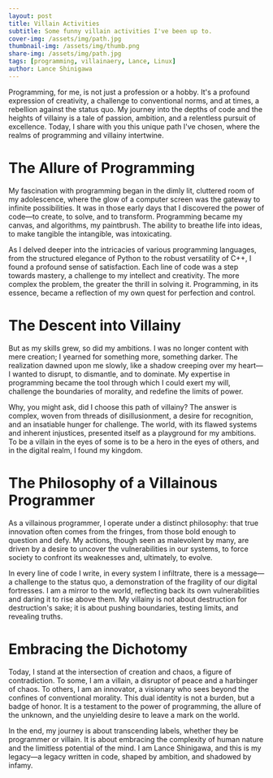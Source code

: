```yaml
---
layout: post
title: Villain Activities
subtitle: Some funny villain activities I've been up to.
cover-img: /assets/img/path.jpg
thumbnail-img: /assets/img/thumb.png
share-img: /assets/img/path.jpg
tags: [programming, villainaery, Lance, Linux]
author: Lance Shinigawa
---
```

Programming, for me, is not just a profession or a hobby. It's a profound expression of creativity, a challenge to conventional norms, and at times, a rebellion against the status quo. My journey into the depths of code and the heights of villainy is a tale of passion, ambition, and a relentless pursuit of excellence. Today, I share with you this unique path I've chosen, where the realms of programming and villainy intertwine.

# The Allure of Programming

My fascination with programming began in the dimly lit, cluttered room of my adolescence, where the glow of a computer screen was the gateway to infinite possibilities. It was in those early days that I discovered the power of code—to create, to solve, and to transform. Programming became my canvas, and algorithms, my paintbrush. The ability to breathe life into ideas, to make tangible the intangible, was intoxicating.

As I delved deeper into the intricacies of various programming languages, from the structured elegance of Python to the robust versatility of C++, I found a profound sense of satisfaction. Each line of code was a step towards mastery, a challenge to my intellect and creativity. The more complex the problem, the greater the thrill in solving it. Programming, in its essence, became a reflection of my own quest for perfection and control.

# The Descent into Villainy

But as my skills grew, so did my ambitions. I was no longer content with mere creation; I yearned for something more, something darker. The realization dawned upon me slowly, like a shadow creeping over my heart—I wanted to disrupt, to dismantle, and to dominate. My expertise in programming became the tool through which I could exert my will, challenge the boundaries of morality, and redefine the limits of power.

Why, you might ask, did I choose this path of villainy? The answer is complex, woven from threads of disillusionment, a desire for recognition, and an insatiable hunger for challenge. The world, with its flawed systems and inherent injustices, presented itself as a playground for my ambitions. To be a villain in the eyes of some is to be a hero in the eyes of others, and in the digital realm, I found my kingdom.

# The Philosophy of a Villainous Programmer

As a villainous programmer, I operate under a distinct philosophy: that true innovation often comes from the fringes, from those bold enough to question and defy. My actions, though seen as malevolent by many, are driven by a desire to uncover the vulnerabilities in our systems, to force society to confront its weaknesses and, ultimately, to evolve.

In every line of code I write, in every system I infiltrate, there is a message—a challenge to the status quo, a demonstration of the fragility of our digital fortresses. I am a mirror to the world, reflecting back its own vulnerabilities and daring it to rise above them. My villainy is not about destruction for destruction's sake; it is about pushing boundaries, testing limits, and revealing truths.

# Embracing the Dichotomy

Today, I stand at the intersection of creation and chaos, a figure of contradiction. To some, I am a villain, a disruptor of peace and a harbinger of chaos. To others, I am an innovator, a visionary who sees beyond the confines of conventional morality. This dual identity is not a burden, but a badge of honor. It is a testament to the power of programming, the allure of the unknown, and the unyielding desire to leave a mark on the world.

In the end, my journey is about transcending labels, whether they be programmer or villain. It is about embracing the complexity of human nature and the limitless potential of the mind. I am Lance Shinigawa, and this is my legacy—a legacy written in code, shaped by ambition, and shadowed by infamy.




